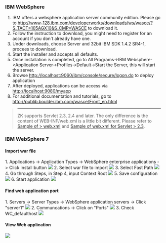### IBM WebSphere

1.  IBM offers a websphere application server community edition. Please
    go to
    <http://www-128.ibm.com/developerworks/downloads/ws/wasce/?S_TACT=105AGX10&S_CMP=WASCE>
    to download it.  
2.  Follow the instruction to download, you might need to register for
    an account if you don't already have one.  
3.  Under downloads, choose Server and 32bit IBM SDK 1.4.2 SR4-1,
    procees to download.  
4.  Start the installer and accepts all defaults.  
5.  Once installation is completed, go to All Programs-\>IBM
    Websphere-\>Application Server-\>Profiles-\>Default-\>Start the
    Server, this will start the server.  
6.  Browse <http://localhost:9060/ibm/console/secure/logon.do> to deploy
    application  
7.  After deployed, applications can be access via
    <http://localhost:9080/myapp>
8.  For additional documentation and tutorials, go to
    <http://publib.boulder.ibm.com/wasce/Front_en.html>

> ------------------------------------------------------------------------
>
> ZK supports Servlet 2.3, 2.4 and later. The only difference is the
> content of WEB-INF/web.xml is a little bit different. Please refer to
> [Sample of > web.xml](ZK_Background/Sample_of_web.xml)
> and [Sample of web.xml for Servlet > 2.3](ZK_Background/Sample_of_web.xml_for_Servlet_2.3).

### IBM WebSphere 7

#### Import war file

1\. Applications -\> Application Types -\> WebSphere enterprise
applications -\> Click install button
![](images/wb7-step1-installApplication.png)
2. Select war file to import
![](images/wb7-step2-importWarFile.png) 3. Select
Fast Path ![](images/wb7-step3-fastPath.png) 4. Go
through Steps, in Step 4, input Context Root
![](images/wb7-step4-goThroughSteps-setRoot.png)
5. Save configuration ![](images/wb7-step5-save.png) 6.
Start application
![](images/wb7-step6-startApplication.png)

#### Find web application port

1\. Servers -\> Server Types -\> WebSphere application servers -\> Click
"server1"
![](images/wb7-checkApplicationPort-1.png) 2.
Communcations -\> Click on "Ports"
![](images/wb7-checkApplicationPort-2.png) 3.
Check WC_defaulthost
![](images/wb7-checkApplicationPort-3.png)

#### View Web application

![](images/wb7-zkdemo.png)


